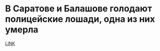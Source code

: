 # В Саратове и Балашове голодают полицейские лошади, одна из них умерла 



[LINK](https://varlamov.ru/3100846.html)